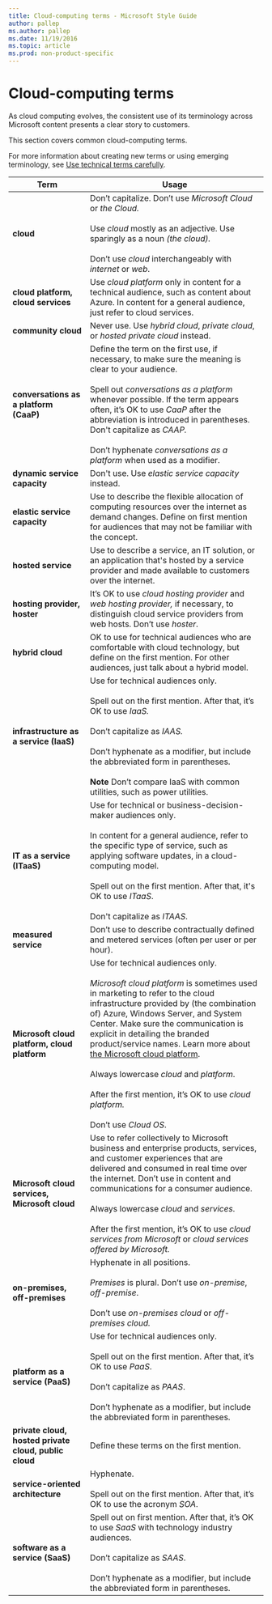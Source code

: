```yaml
---
title: Cloud-computing terms - Microsoft Style Guide
author: pallep
ms.author: pallep
ms.date: 11/19/2016
ms.topic: article
ms.prod: non-product-specific
---
```


# Cloud-computing terms

As
cloud computing evolves, the consistent use of its
terminology across Microsoft content presents a clear story to
customers. 

This section covers common cloud-computing terms.

For more
information about creating new terms or using emerging terminology, see [Use technical terms carefully](/style-guide/word-choice/use-technical-terms-carefully).

|**Term**|**Usage**|
|---|---|
|**cloud**|Don’t capitalize. Don’t use *Microsoft Cloud* or *the Cloud.*<br /><br />Use *cloud* mostly as an adjective. Use sparingly as a noun *(the cloud).*<br /><br />Don’t use *cloud* interchangeably with *internet* or *web*.|
|**cloud platform, cloud services**|Use *cloud platform* only in content for a technical audience, such as content about Azure. In content for a general audience, just refer to cloud services.|
|**community cloud**|Never use. Use *hybrid cloud*, *private cloud*, or *hosted private cloud* instead.|
|**conversations as a platform (CaaP)**|Define the term on the first use, if necessary, to make sure the meaning is clear to your audience.<br /><br />Spell out *conversations as a platform* whenever possible. If the term appears often, it’s OK to use *CaaP* after the abbreviation is introduced in parentheses. Don't capitalize as *CAAP.*<br /><br />Don’t hyphenate *conversations as a platform* when used as a modifier. |
|**dynamic service capacity**|Don't use. Use *elastic service capacity* instead. |
|**elastic service capacity**|Use to describe the flexible allocation of computing resources over the internet as demand changes. Define on first mention for audiences that may not be familiar with the concept.|
|**hosted service**|Use to describe a service, an IT solution, or an application that's hosted by a service provider and made available to customers over the internet.|
|**hosting provider, hoster**|It’s OK to use *cloud hosting provider* and *web hosting provider,* if necessary, to distinguish cloud service providers from web hosts. Don’t use *hoster*.|
|**hybrid cloud**|OK to use for technical audiences who are comfortable with cloud technology, but define on the first mention. For other audiences, just talk about a hybrid model.|
|**infrastructure as a service (IaaS)**|Use for technical audiences only.<br /><br />Spell out on the first mention. After that, it’s OK to use *IaaS.* <br /><br />Don’t capitalize as *IAAS.*<br /><br />Don’t hyphenate as a modifier, but include the abbreviated form in parentheses.<br /><br />**Note** Don’t compare IaaS with common utilities, such as power utilities.|
|**IT as a service (ITaaS)**|Use for technical or business-decision-maker audiences only.<br /><br />In content for a general audience, refer to the specific type of service, such as applying software updates, in a cloud-computing model.<br /><br />Spell out on the first mention. After that, it's OK to use *ITaaS*. <br /><br />Don't capitalize as *ITAAS*.|
|**measured service**|Don’t use to describe contractually defined and metered services (often per user or per hour). |
|**Microsoft cloud platform, cloud platform**|Use for technical audiences only. <br /><br /><em>Microsoft cloud platform</em> is sometimes used in marketing to refer to the cloud infrastructure provided by (the combination of) Azure, Windows Server, and System Center. Make sure the communication is explicit in detailing the branded product/service names. Learn more about <a href="https://www.microsoft.com/enterprise/microsoftcloud/platform/">the Microsoft cloud platform</a>.<br /><br />Always lowercase *cloud* and *platform*.<br /><br />After the first mention, it’s OK to use *cloud platform.*<br /><br />Don’t use *Cloud OS*.|
|**Microsoft cloud services, Microsoft cloud**|Use to refer collectively to Microsoft business and enterprise products, services, and customer experiences that are delivered and consumed in real time over the internet. Don’t use in content and communications for a consumer audience.<br /><br />Always lowercase *cloud* and *services*.<br /><br />After the first mention, it’s OK to use *cloud services from Microsoft* or *cloud services offered by Microsoft.*|
|**on-premises, off-premises**|Hyphenate in all positions. <br /><br /><em>Premises</em> is plural. Don’t use *on-premise*, *off-premise*. <br /><br />Don’t use *on-premises cloud* or *off-premises cloud.*|
|**platform as a service (PaaS)**|Use for technical audiences only. <br /><br />Spell out on the first mention. After that, it’s OK to use *PaaS*. <br /><br />Don’t capitalize as *PAAS*.<br /><br />Don’t hyphenate as a modifier, but include the abbreviated form in parentheses. |
|**private cloud, hosted private cloud, public cloud**|Define these terms on the first mention.|
|**service-oriented architecture**|Hyphenate. <br /><br />Spell out on the first mention. After that, it’s OK to use the acronym *SOA*.|
|**software as a service (SaaS)**|Spell out on first mention. After that, it’s OK to use *SaaS* with technology industry audiences. <br /><br />Don’t capitalize as *SAAS*.<br /><br />Don’t hyphenate as a modifier, but include the abbreviated form in parentheses.||
